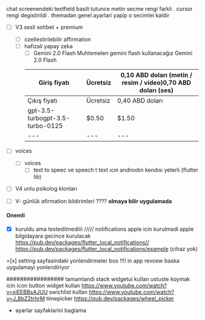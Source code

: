 chat screenendeki  textfield basili tutunce metin secme rengi farkli . cursor rengi degistirildi . themadan genel ayarlari yapip o secimlei kaldir 

- [ ]  V3 sesli sohbet + premium
    - [ ]  ozellestirilebilir affirmation
    - [ ]  hafizali yapay zeka
        - [ ]  Gemini 2.0 Flash
        Muhtemelen gemini flash kullanacağız 
        Gemini 2.0 Flash

        | Giriş fiyatı | Ücretsiz | 0,10 ABD doları (metin / resim / video)0,70 ABD doları (ses) |
        | --- | --- | --- |
        | Çıkış fiyatı | Ücretsiz | 0,40 ABD doları |
        | gpt-3.5-turbogpt-3.5-turbo-0125 | $0.50 | $1.50 |
        | --- | --- | --- |
- [ ]  voices
    - [ ]  voices
        - [ ]  text to speec ve speech t text ıcın androıdın kendısı yeterlı (flutter lib)
- [ ]  V4 unlu psikolog klonları
- [ ]  V- günlük afirmation bildirimleri ???? **olmaya bilir uygulamada**



#### Onemli ### 
- [x]  kuruldu ama testedilmediiii /////  notifications apple icin kurulmadi apple bilgidayara gecince kurulacak https://pub.dev/packages/flutter_local_notifications// https://pub.dev/packages/flutter_local_notifications/example (cihaz yok)

=[x] setting sayfasindaki yonlendirmeler bos !!!! in app revoew baska uygulamayi yonlendiriyor

################# tamamlandi
stack widgetui kullan ustuste koymak icin
icon button widget kullan  https://www.youtube.com/watch?v=xiEEBBsAJUU
swichlist kullan https://www.youtube.com/watch?v=J_8bZ2trhrM
timepicker https://pub.dev/packages/wheel_picker
- ayarlar sayfaklarini baglama 
